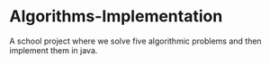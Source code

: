 # Algorithms-Implementation
A school project where we solve five algorithmic problems and then implement them in java.
